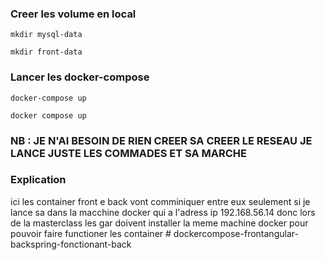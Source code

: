 
### Creer les volume en local


```
mkdir mysql-data
```

```
mkdir front-data
```


### Lancer les docker-compose


```
docker-compose up
```

```
docker compose up
```

### NB : JE N'AI BESOIN DE RIEN CREER SA CREER LE RESEAU JE LANCE JUSTE LES COMMADES ET SA MARCHE

### Explication


ici les container front e back vont comminiquer entre eux seulement si je lance sa dans la macchine docker qui a l'adress ip 192.168.56.14
donc lors de la masterclass les gar doivent installer la meme machine docker pour pouvoir faire functioner les container  # dockercompose-frontangular-backspring-fonctionant-back
